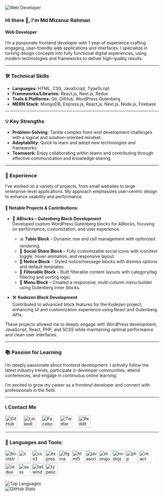 ![Web Developer](https://i.ibb.co/jyKH9Sg/Navy-Blue-Geometric-Technology-Linked-In-Banner.png)

### Hi there 👋, I'm Md Mizanur Rahman  
#### Web Developer  

I’m a passionate frontend developer with 1 year of experience crafting engaging, user-friendly web applications and interfaces. I specialize in turning design concepts into fully functional digital experiences, using modern technologies and frameworks to deliver high-quality results.

---

### 🛠️ Technical Skills
- **Languages:** HTML, CSS, JavaScript, TypeScript  
- **Frameworks/Libraries:** React.js, Next.js, Redux  
- **Tools & Platforms:** Git, GitHub, WordPress Gutenberg  
- **MERN Stack:** MongoDB, Express.js, React.js, Next.js, Node.js, Firebase


---

### 💡 Key Strengths
- **Problem-Solving:** Tackle complex front-end development challenges with a logical and solution-oriented mindset.  
- **Adaptability:** Quick to learn and adopt new technologies and frameworks.  
- **Teamwork:** Enjoy collaborating within teams and contributing through effective communication and knowledge sharing.

---

### 🧠 Experience

I’ve worked on a variety of projects, from small websites to large enterprise-level applications. My approach emphasizes user-centric design to enhance usability and performance.

#### 🚀 Notable Projects & Contributions:

- 🧩 **ABlocks – Gutenberg Block Development**  
  Developed custom WordPress Gutenberg blocks for ABlocks, focusing on performance, customization, and user experience.
  - 📊 **Table Block** – Dynamic row and cell management with optimized rendering.
  - 📢 **Social Share Block** – Fully customizable social icons with icon/text toggle, hover animation, and responsive layout.
  - 📌 **Notice Block** – Styled notice/message blocks with dismiss options and default templates.
  - 🧮 **Filterable Block** – Built filterable content layouts with category/tag filtering and sorting logic.
  - 🍴 **Menu Block** – Created a responsive, multi-column menu builder using Gutenberg inner blocks.

- 🛠️ **Kodezen Block Development**  
  Contributed to advanced block features for the Kodezen project, enhancing UI and customization experience using React and Gutenberg APIs.

These projects allowed me to deeply engage with WordPress development, JavaScript, React, PHP, and SCSS while maintaining optimal performance and clean user interfaces.


---

### 📚 Passion for Learning
I’m deeply passionate about frontend development. I actively follow the latest industry trends, participate in developer communities, attend conferences, and engage in continuous online learning.

I’m excited to grow my career as a frontend developer and connect with professionals in the field.

---

### 📞 Contact Me

<div style="display: flex; gap: 20px; align-items: center; flex-wrap: wrap;">
  <a href="https://github.com/mizanurrahman70" target="_blank">
    <img src="https://img.shields.io/badge/-GitHub-black?style=flat&logo=github&logoColor=white" alt="GitHub" height="40" />
  </a>
  <a href="https://www.linkedin.com/in/mizanur-rahman70/" target="_blank">
    <img src="https://img.shields.io/badge/-LinkedIn-blue?style=flat&logo=linkedin&logoColor=white" alt="LinkedIn" height="40" />
  </a>
  <a href="https://www.facebook.com/mizanurrahman.dev70" target="_blank">
    <img src="https://img.shields.io/badge/-Facebook-blue?style=flat&logo=facebook&logoColor=white" alt="Facebook" height="40" />
  </a>
  <a href="https://twitter.com/mizanur_70" target="_blank">
    <img src="https://img.shields.io/badge/-Twitter-1DA1F2?style=flat&logo=twitter&logoColor=white" alt="Twitter" height="40" />
  </a>
  <a href="https://www.reddit.com/user/u/tuinext" target="_blank">
    <img src="https://img.shields.io/badge/-Reddit-orange?style=flat&logo=reddit&logoColor=white" alt="Reddit" height="40" />
  </a>
</div>

---

### 🧰 Languages and Tools:
<p align="left">
  <a href="https://getbootstrap.com" target="_blank"><img src="https://img.shields.io/badge/-Bootstrap-563D7C?style=flat&logo=bootstrap&logoColor=white" alt="bootstrap" height="40"/></a>
  <a href="https://www.cprogramming.com/" target="_blank"><img src="https://img.shields.io/badge/-C-00599C?style=flat&logo=c&logoColor=white" alt="c" height="40"/></a>
  <a href="https://www.w3schools.com/css/" target="_blank"><img src="https://img.shields.io/badge/-CSS3-1572B6?style=flat&logo=css3&logoColor=white" alt="css3" height="40"/></a>
  <a href="https://expressjs.com" target="_blank"><img src="https://img.shields.io/badge/-Express.js-000000?style=flat&logo=express&logoColor=white" alt="express" height="40"/></a>
  <a href="https://www.figma.com/" target="_blank"><img src="https://img.shields.io/badge/-Figma-F24E1E?style=flat&logo=figma&logoColor=white" alt="figma" height="40"/></a>
  <a href="https://www.w3.org/html/" target="_blank"><img src="https://img.shields.io/badge/-HTML5-E34F26?style=flat&logo=html5&logoColor=white" alt="html5" height="40"/></a>
  <a href="https://developer.mozilla.org/en-US/docs/Web/JavaScript" target="_blank"><img src="https://img.shields.io/badge/-JavaScript-F7DF1E?style=flat&logo=javascript&logoColor=black" alt="javascript" height="40"/></a>
  <a href="https://www.mongodb.com/" target="_blank"><img src="https://img.shields.io/badge/-MongoDB-47A248?style=flat&logo=mongodb&logoColor=white" alt="mongodb" height="40"/></a>
  <a href="https://nodejs.org" target="_blank"><img src="https://img.shields.io/badge/-Node.js-339933?style=flat&logo=node.js&logoColor=white" alt="nodejs" height="40"/></a>
  <a href="https://www.php.net" target="_blank"><img src="https://img.shields.io/badge/-PHP-777BB4?style=flat&logo=php&logoColor=white" alt="php" height="40"/></a>
  <a href="https://reactjs.org/" target="_blank"><img src="https://img.shields.io/badge/-React.js-61DAFB?style=flat&logo=react&logoColor=black" alt="react" height="40"/></a>
  <a href="https://redux.js.org" target="_blank"><img src="https://img.shields.io/badge/-Redux-764ABC?style=flat&logo=redux&logoColor=white" alt="redux" height="40"/></a>
  <a href="https://sass-lang.com" target="_blank"><img src="https://img.shields.io/badge/-Sass-CC6699?style=flat&logo=sass&logoColor=white" alt="sass" height="40"/></a>
  <a href="https://tailwindcss.com/" target="_blank"><img src="https://img.shields.io/badge/-TailwindCSS-38B2AC?style=flat&logo=tailwindcss&logoColor=white" alt="tailwind" height="40"/></a>
  <a href="https://www.typescriptlang.org/" target="_blank"><img src="https://img.shields.io/badge/-TypeScript-3178C6?style=flat&logo=typescript&logoColor=white" alt="typescript" height="40"/></a>
</p>

<img align="left" src="https://github-readme-stats.vercel.app/api/top-langs?username=mizanurrahman70&show_icons=true&locale=en&layout=compact" alt="Top Languages" />

<br/>

<img align="center" src="https://github-readme-stats.vercel.app/api?username=mizanurrahman70&show_icons=true&locale=en" alt="GitHub Stats" />

<br/>

